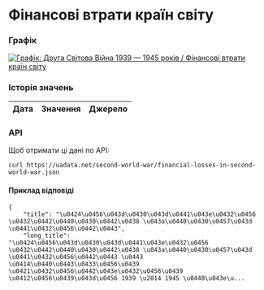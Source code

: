 # Фінансові втрати країн світу
### Графік
[ ![Графік: Друга Світова Війна 1939 — 1945 років / Фінансові втрати країн світу](https://uadata.net/screen?459033&u=%2Fsecond-world-war%2Ffinancial-losses-in-second-world-war) ](https://uadata.net/second-world-war/financial-losses-in-second-world-war)

### Історія значень
| Дата | Значення | Джерело |
|---|---|---|
### API
Щоб отримати ці дані по API:
```
curl https://uadata.net/second-world-war/financial-losses-in-second-world-war.json
```
#### Приклад відповіді 
```
{
    "title": "\u0424\u0456\u043d\u0430\u043d\u0441\u043e\u0432\u0456 \u0432\u0442\u0440\u0430\u0442\u0438 \u043a\u0440\u0430\u0457\u043d \u0441\u0432\u0456\u0442\u0443",
    "long_title": "\u0424\u0456\u043d\u0430\u043d\u0441\u043e\u0432\u0456 \u0432\u0442\u0440\u0430\u0442\u0438 \u043a\u0440\u0430\u0457\u043d \u0441\u0432\u0456\u0442\u0443 \u0443 \u0414\u0440\u0443\u0433\u0456\u0439 \u0421\u0432\u0456\u0442\u043e\u0432\u0456\u0439 \u0412\u0456\u0439\u043d\u0456 1939 \u2014 1945 \u0440\u043e\u...
```